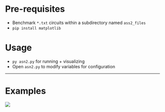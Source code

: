 # Pre-requisites

 - Benchmark `*.txt` circuits within a subdirectory named `ass2_files`
 - `pip install matplotlib`

# Usage

 - `py asn2.py` for running + visualizing  
 - Open `asn2.py` to modify variables for configuration

---

# Examples

[![](https://markdown-videos.deta/youtube/{HeIz6wrVgZc})](https://youtu.be/{HeIz6wrVgZc})

